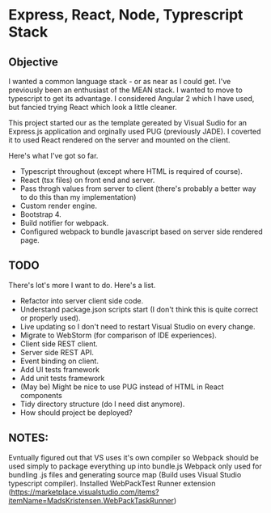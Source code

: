 ﻿# Express, React, Node, Typrescript Stack

## Objective

I wanted a common language stack - or as near as I could get. I've previously been an enthusiast of the MEAN stack. I wanted to move to typescript to get its advantage.
I considered Angular 2 which I have used, but fancied trying React which look a little cleaner.

This project started our as the template gereated by Visual Sudio for an Express.js application and orginally used PUG (previously JADE). I coverted it to used React rendered on the server
and mounted on the client.

Here's what I've got so far.

* Typescript throughout (except where HTML is required of course).
* React (tsx files) on front end and server.
* Pass throgh values from server to client (there's probably a better way to do this than my implementation)
* Custom render engine.
* Bootstrap 4.
* Build notifier for webpack.
* Configured webpack to bundle javascript based on server side rendered page.

## TODO

There's lot's more I want to do. Here's a list.

* Refactor into server client side code.
* Understand package.json scripts start (I don't think this is quite correct or properly used).
* Live updating so I don't need to restart Visual Studio on every change.
* Migrate to WebStorm (for comparison of IDE experiences).
* Client side REST client.
* Server side REST API.
* Event binding on client.
* Add UI tests framework
* Add unit tests framework
* (May be) Might be nice to use PUG instead of HTML in React components
* Tidy directory structure (do I need dist anymore).
* How should project be deployed?

## NOTES:
Evntually figured out that VS uses it's own compiler so Webpack should be used simply to package everything up into bundle.js
Webpack only used for bundling .js files and generating source map (Build uses Visual Studio typescript compiler).
Installed WebPackTest Runner extension (https://marketplace.visualstudio.com/items?itemName=MadsKristensen.WebPackTaskRunner)
